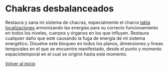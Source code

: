 # Chakras desbalanceados

Restaura y sana mi sistema de chacras, especialmente el chacra [tabla localizaciones](../tablas/09.md) armonizando las energías para su correcto funcionamiento en todos los niveles, cuerpos y órganos en los que influyen. Restaura cualquier daño que esté causando la fuga de energía de mi sistema energético. Disuelve este bloqueo en todos los planos, dimensiones y líneas temporales en el que se encuentre manifestado, desde el punto y momento espaciotemporal en el cual se originó hasta este momento.

[Volver al inicio](../index.md)
